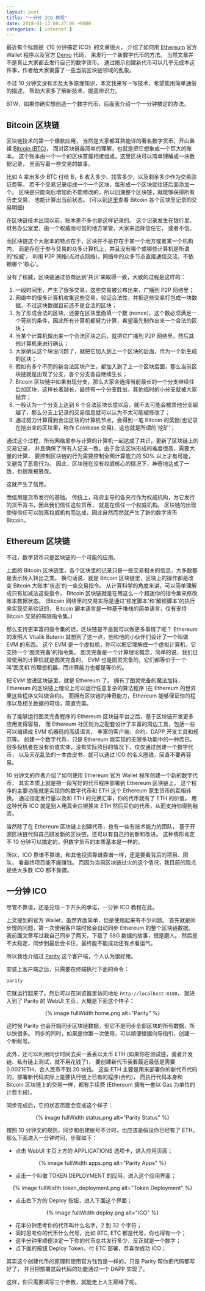 ```yaml
--- 
layout: post
title: "一分钟 ICO 教程"
date: 2018-01-13 00:27:06 +0800
categories: [ internet ]
---
```


最近有个标题是《10 分钟搞定 ICO》的文章很火，
介绍了如何用 [Ethereum][ethereum] 官方 Wallet 程序以及官方 [Demo][demo] 代码，
来发行一个新数字代币的方法。
当然文章并不是真让大家都去发行自己的数字货币。
通过揭示创建新代币可以几乎无成本这件事，作者给大家揭露了一些当前区块链领域的乱象。

不过 10 分钟文没有涉及太多原理知识，本文我来写一写技术，希望能用简单通俗的描述，
帮助大家多了解新技术，提高辨识力。

BTW，如果你确实想创造一个数字代币，后面我介绍一个一分钟搞定的办法。

<!-- more -->

## Bitcoin 区块链

区块链技术的第一个爆款应用，
当然是大家都耳熟能详的著名数字货币，开山鼻祖 [Bitcoin (BTC)][btc]，
而对区块链最简单的理解，也就是把它想象成一个巨大的账本。
这个账本由一个一个的区块首尾相接组成，这里区块可以简单理解成一块数据记录，
里面写着一些交易的故事。

比如 A 拿出多少 BTC 付给 B，B 收入多少、找零多少，以及剩余多少作为交易验证费等。
若干个交易记录组成一个一个区块，每形成一个区块就往链后面添加一个。
区块是只能向后增加而不能修改的，所以回溯整个区块链，就能够获得所有历史交易，
也能计算出当前状态。
(可以到[这里][blockchain]查看 Bitcoin 各个区块里记录的交易明细)

在区块链技术出现以前，账本差不多也是这样记录的。
这个记录发生在银行里、财务办公室里，由一个权威而可信的地方掌管，大家来选择信任它，
或者不信。

而区块链这个大账本的特点在于，区块并不是存在于某一个地方或者某一个机构内，
而是存在于参与交易的众多计算机上，并且没有哪个或哪些计算机是所谓的'权威'。
利用 P2P 网络(点对点网络)，网络中的众多节点直接通信交流，不依赖哪个'核心'。

没有了权威，区块链通过协商达到'共识'来取得一致，大致的过程是这样的：

1. 一段时间里，产生了很多交易，这些交易被公布出来，广播到 P2P 网络里；
2. 网络中的很多计算机收集这些交易，验证合法性，并把这些交易打包成一块数据，不过这块数据目前还不是合法的区块；
3. 为了形成合法的区块，还要在区块里面填一个数 (nonce)，这个数必须满足一个苛刻的条件，因此所有计算机都努力计算，希望最先制作出来一个合法的区块；
4. 当某个计算机做出来一个合法区块之后，就把它广播到 P2P 网络里，然后其他计算机来进行确认；
5. 大家确认这个块没问题了，就把它加入到上一个区块的后面，作为一个新生成的区块；
6. 假如有多个不同的新合法区块产生，都加入到了上一个区块后面，那么当前区块链就是出现了分支，各个分支各自继续生长；
7. Bitcoin 区块链中如果出现分支，那么大家会选择当前最长的一个分支继续往后加区块，这样长者越长，最终有一个分支胜出，其他临时的小分支就被大家抛弃；
8. 一般认为一个分支上达到 6 个合法区块长度以后，就不太可能会被其他分支超越了，那么分支上记录的交易信息就可以认为不太可能被修改了；
9. 通过努力计算得到合法区块的计算机节点，会得到一笔 Bitcoin 的奖励(也记录在挖出来的区块里，称作 Coinbase 交易)，这也就是所谓的'挖矿'；

通过这个过程，所有网络里参与计算的计算机一起达成了共识，更新了区块链上的交易记录，
并且确保了所有人记录一致。由于合法区块形成的难度很高，需要大量的计算，
要控制区块链的行为需要控制全网计算能力的 50% 以上才有可能，又避免了恶意行为。
因此，区块链在没有权威核心的情况下，神奇地达成了一致，也很难被篡改。

这就产生了信用。

而信用是货币发行的基础。
传统上，政府主导的各央行作为权威机构，为它发行的货币背书，因此我们信任这些货币，
就是在信任一个权威机构。
区块链的出现使得信任可以脱离权威机构而达成，因此自然而然就产生了新的数字货币 Bitcoin。

## Ethereum 区块链

不过，数字货币只是区块链的一个可能的应用。

上面的 Bitcoin 区块链里，各个区块里的记录只是一些交易相关的信息，大多数都是表示转入转出之类。
换句话说，就是 Bitcoin 区块链里，区块上的操作都是改变 Bitcoin 大账本'状态'的一些交易指令。
从计算科学的角度来讲，可以简单理解成只有加减法这些指令，
Bitcoin 区块链就是在用这么一个超迷你的指令集来修改账本数据状态。
(Bitcoin 网络里的交易实际是通过'锁定脚本'和'解锁脚本'的执行来实现交易验证的，
Bitcoin 脚本语言是一种基于堆栈的简单语言，仅有支持 Bitcoin 交易的有限指令集。)

那么支持更丰富的指令集的话，区块链是不是就可以做更多事情了呢？
Ethereum 的发明人 Vitalik Buterin 就想到了这一点，他和他的小伙伴们设计了一个叫做 EVM 的东西。
这个 EVM 是一个虚拟机，你可以把它理解成一个虚拟计算机，它支持一个'图灵完备'的指令集。
图灵完备是一个计算理论概念，简单的说，我们日常使用的计算机就是图灵完备的，
EVM 也是图灵完备的，它们都等价于一个叫'图灵机'的理想机器，而计算能力也都是等价的。

把 EVM 放进区块链里，就是 Ethereum 了。
拥有了图灵完备的魔法加持，Ethereum 的区块链上理论上可以运行任意复杂的算法程序
(在 Ethereum 的世界里这些程序又叫做合约)。
而拥有区块链的神奇能力，Ethereum 能够保证你的程序以及相关数据的可信，简直完美。

有了能够运行图灵完备程序的 Ethereum 区块链平台之后，基于区块链开发更多应用变得容易，
而 Ethereum 社区则为之配套设计了丰富的周边工具，包括一些可以编译成 EVM 机器码的高级语言，
丰富的客户端，合约、DAPP 开发工具和规范等。
创建一个数字代币，只是 Ethereum 能实现的无限多功能中的一种而已。
很多投机者在没有价值实体，没有实际项目的情况下，仅仅通过创建一个数字代币，
以及天花乱坠的一本白皮书，就可以通过 ICO 的名义圈钱，简直不要再容易。

10 分钟文的作者介绍了如何使用 Ethereum 官方 Wallet 程序创建一个新的数字代币，
其实本质上就是把一段写好的代币程序部署到 Ethereum 区块链上。
这个程序的主要功能就是实现你的数字代币和 ETH 这个 Ethereum 原生货币的互相转换。
通过指定发行量以及和 ETH 的兑换汇率，你的代币就有了 ETH 的价值，
用这种代币 ICO 就是别人用真金白银换来 ETH 然后买你的代币，从而支持你得到融资。

当然除了在 Ethereum 区块链上创建代币，也有一些有技术能力的团队，
基于开源区块链代码自己研发新的区块链，还可以有自己的创新和改进。
这种情形肯定不 10 分钟可以搞定的，但数字货币的本质基本是一样的。

所以，ICO 靠谱不靠谱，和其他投资靠谱靠谱一样，还是要看背后的项目、团队，
看最终项目能不能赚钱。
而因为当前区块链过火的这个情况，我目前的观点是绝大多数 ICO 都不靠谱。

## 一分钟 ICO

尽管不靠谱，还是兑现一下开头的承诺，一分钟 ICO 教程在此。

上文提到的官方 Wallet，虽然界面简单，但是使用起来有不少问题。
首先就是同步慢的问题，第一次使用客户端时候会自动同步 Ethereum 的整个区块链数据。
我前面文章写过我自己同步了两天，下载了 58G 数据的故事，很是磨人。
然后是不太稳定，同步到最后会卡住，最终能不能成功还有点看运气。

所以我也介绍过 [Parity][parity] 这个客户端，个人认为很好用。

安装上客户端之后，只需要在终端执行下面的命令：

``` bash
parity
```

它就运行起来了。然后可以在浏览器里访问地址 `http://localhost:8180`，
就进入到了 Parity 的 WebUI 主页，大概是下面这个样子：

<center>
{% image fullWidth home.png alt="Parity" %}
</center>

这时候 Parity 也会开始同步区块链数据，但它不是同步全部区块的所有数据，所以快很多。
同步的同时，如果是你第一次使用，可以顺便根据向导指引，创建一个新帐号。

此外，还可以利用同步时间去买一丢丢以太币 ETH
(如果你在测试链，或者开发链、私有链上测试，就不用花钱了)，
要创建新代币我看最近最低是需要 0.0021ETH，合人民币不到 20 块钱。
这些 ETH 主要是用来部署你的新代币代码的，部署新代码实际上是要执行链上已有的程序(合约)，
而执行代码本身和 Bitcoin 区块链上的交易一样，都有手续费
(Ethereum 拥有一套以 Gas 为单位的计费手段)。

同步完成后，它的状态页面会变成这个样子：

<center>
{% image fullWidth status.png alt="Parity Status" %}
</center>

按照 10 分钟文的规则，同步和创建帐号不计时，也应该是假设你已经有了 ETH。
那么下面进入一分钟时间，步骤如下：

* 点击 WebUI 主页上方的 APPLICATIONS 选项卡，进入应用页面；

<center>
{% image fullWidth apps.png alt="Parity Apps" %}
</center>

* 点击一个叫做 TOKEN DEPLOYMENT 的应用，进入这个应用界面；

<center>
{% image fullWidth token_deployment.png alt="Token Deployment" %}
</center>

* 点击右下方的 Deploy 按钮，进入下面这个界面；

<center>
{% image fullWidth deploy.png alt="ICO" %}
</center>

* 花半分钟思考你的代币叫什么名字，2 到 32 个字符；
* 同时思考你的代币什么代号，比如 BTC, ETC 都是代号，你也得有一个；
* 这半分钟里顺便决定一下你的代币总共发行多少，反正就是一个数字；
* 点下面的按钮 Deploy Token，付 ETC 部署，恭喜你成功 ICO；

其实这个创建代币的原理和使用官方钱包是一样的，只是 Parity 帮你把代码都写好了，
并且把部署这段代码的功能通过一个 DAPP 实现了。

这样，你只需要填写三个参数，就能走上人生巅峰了呢。

[ethereum]:     https://www.ethereum.org/
[btc]:          https://bitcoin.org/en/
[blockchain]:   https://blockchain.info/
[demo]:         https://www.ethereum.org/token
[parity]:       https://www.parity.io/

